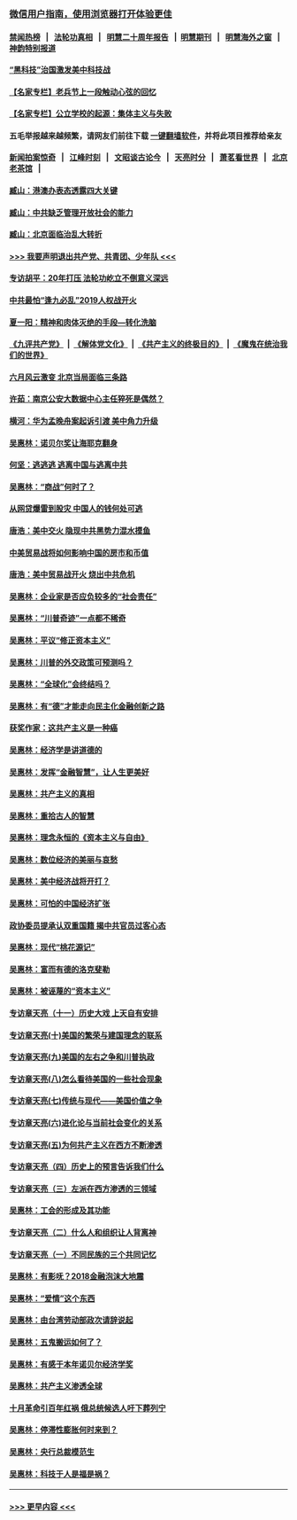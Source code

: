 ### [微信用户指南，使用浏览器打开体验更佳](https://github.com/gfw-breaker/banned-news1/blob/master/indexes/wechat-guide.md?t=0)
#### [禁闻热榜](热点新闻.md?t=0)  &nbsp;&nbsp;|&nbsp;&nbsp; [法轮功真相](https://github.com/gfw-breaker/truth/blob/master/README.md?t=0) &nbsp;&nbsp;|&nbsp;&nbsp; [明慧二十周年报告](https://github.com/gfw-breaker/mh-reports/blob/master/README.md?t=0) &nbsp;&nbsp;|&nbsp;&nbsp;[明慧期刊](https://github.com/gfw-breaker/mh-qikan) &nbsp;&nbsp;|&nbsp;&nbsp; [明慧海外之窗](https://github.com/gfw-breaker/mh-news/blob/master/README.md?t=0) &nbsp;&nbsp;|&nbsp;&nbsp; [神韵特别报道](https://github.com/gfw-breaker/mh-news/blob/master/shenyun.md?t=0)
#### [“黑科技”治国激发美中科技战](../pages/nsc423/n11638056.md?t=02060422) 
#### [【名家专栏】老兵节上一段触动心弦的回忆](../pages/nsc423/n11646016.md?t=02060422) 
#### [【名家专栏】公立学校的起源：集体主义与失败](../pages/nsc423/n11601833.md?t=02060422) 
#### 五毛举报越来越频繁，请网友们前往下载 [一键翻墙软件](https://github.com/gfw-breaker/ssr-accounts)，并将此项目推荐给亲友
#### [新闻拍案惊奇](https://github.com/gfw-breaker/banned-news1/blob/master/pages/link4.md) &nbsp;&nbsp;|&nbsp;&nbsp; [江峰时刻](https://github.com/gfw-breaker/banned-news1/blob/master/pages/link4.md) &nbsp;&nbsp;|&nbsp;&nbsp; [文昭谈古论今](https://github.com/gfw-breaker/banned-news1/blob/master/pages/link4.md) &nbsp;&nbsp;|&nbsp;&nbsp; [天亮时分](https://github.com/gfw-breaker/banned-news1/blob/master/pages/link4.md) &nbsp;&nbsp;|&nbsp;&nbsp; [萧茗看世界](https://github.com/gfw-breaker/banned-news1/blob/master/pages/link4.md) &nbsp;&nbsp;|&nbsp;&nbsp; [北京老茶馆](https://github.com/gfw-breaker/banned-news1/blob/master/pages/link4.md) &nbsp;&nbsp;|&nbsp;&nbsp; 
#### [臧山：港澳办表态透露四大关键](../pages/nsc423/n11421628.md?t=02060422) 
#### [臧山：中共缺乏管理开放社会的能力](../pages/nsc423/n11407457.md?t=02060422) 
#### [臧山：北京面临治乱大转折](../pages/nsc423/n11406895.md?t=02060422) 
#### [>>> 我要声明退出共产党、共青团、少年队 <<<](https://github.com/begood0513/goodnews/blob/master/quit/letter.md) 
#### [专访胡平：20年打压 法轮功屹立不倒意义深远](../pages/nsc423/n11398800.md?t=02060422) 
#### [中共最怕“逢九必乱”2019人权战开火](../pages/nsc423/n11385248.md?t=02060422) 
#### [夏一阳：精神和肉体灭绝的手段—转化洗脑](../pages/nsc423/n11368250.md?t=02060422) 
#### [《九评共产党》](https://github.com/begood0513/9ping.md/blob/master/README.md) &nbsp;|&nbsp; [《解体党文化》](../../../../jtdwh.md/blob/master/README.md)  &nbsp;|&nbsp; [《共产主义的终极目的》](../../../../gczydzjmd.md/blob/master/README.md) &nbsp;|&nbsp; [《魔鬼在统治我们的世界》](../../../../mgztzwmdsj.md/blob/master/README.md) 
#### [六月风云激变 北京当局面临三条路](../pages/nsc423/n11313668.md?t=02060422) 
#### [许茹：南京公安大数据中心主任猝死是偶然？](../pages/nsc423/n11064744.md?t=02060422) 
#### [横河：华为孟晚舟案起诉引渡 美中角力升级](../pages/nsc423/n11027230.md?t=02060422) 
#### [吴惠林：诺贝尔奖让海耶克翻身](../pages/nsc423/n10890049.md?t=02060422) 
#### [何坚：逃逃逃 逃离中国与逃离中共](../pages/nsc423/n10592891.md?t=02060422) 
#### [吴惠林：“商战”何时了？](../pages/nsc423/n10573558.md?t=02060422) 
#### [从网贷爆雷到股灾 中国人的钱何处可逃](../pages/nsc423/n10572800.md?t=02060422) 
#### [唐浩：美中交火 隐现中共黑势力混水摸鱼](../pages/nsc423/n10544040.md?t=02060422) 
#### [中美贸易战将如何影响中国的房市和币值](../pages/nsc423/n10543697.md?t=02060422) 
#### [唐浩：美中贸易战开火 烧出中共危机](../pages/nsc423/n10540126.md?t=02060422) 
#### [吴惠林：企业家是否应负较多的“社会责任”](../pages/nsc423/n10535022.md?t=02060422) 
#### [吴惠林：“川普奇迹”一点都不稀奇](../pages/nsc423/n10512808.md?t=02060422) 
#### [吴惠林：平议“修正资本主义”](../pages/nsc423/n10495724.md?t=02060422) 
#### [吴惠林：川普的外交政策可预测吗？](../pages/nsc423/n10462387.md?t=02060422) 
#### [吴惠林：“全球化”会终结吗？](../pages/nsc423/n10452838.md?t=02060422) 
#### [吴惠林：有“德”才能走向民主化金融创新之路](../pages/nsc423/n10432292.md?t=02060422) 
#### [获奖作家：这共产主义是一种癌](../pages/nsc423/n10431541.md?t=02060422) 
#### [吴惠林：经济学是讲道德的](../pages/nsc423/n10398014.md?t=02060422) 
#### [吴惠林：发挥“金融智慧”，让人生更美好](../pages/nsc423/n10375019.md?t=02060422) 
#### [吴惠林：共产主义的真相](../pages/nsc423/n10351394.md?t=02060422) 
#### [吴惠林：重拾古人的智慧](../pages/nsc423/n10337691.md?t=02060422) 
#### [吴惠林：理念永恒的《资本主义与自由》](../pages/nsc423/n10316274.md?t=02060422) 
#### [吴惠林：数位经济的美丽与哀愁](../pages/nsc423/n10292946.md?t=02060422) 
#### [吴惠林：美中经济战将开打？](../pages/nsc423/n10258825.md?t=02060422) 
#### [吴惠林：可怕的中国经济扩张](../pages/nsc423/n10219147.md?t=02060422) 
#### [政协委员提承认双重国籍 揭中共官员过客心态](../pages/nsc423/n10208809.md?t=02060422) 
#### [吴惠林：现代“桃花源记”](../pages/nsc423/n10185234.md?t=02060422) 
#### [吴惠林：富而有德的洛克斐勒](../pages/nsc423/n10142264.md?t=02060422) 
#### [吴惠林：被诬蔑的“资本主义”](../pages/nsc423/n10124816.md?t=02060422) 
#### [专访章天亮（十一）历史大戏 上天自有安排](../pages/nsc423/n10094905.md?t=02060422) 
#### [专访章天亮(十)美国的繁荣与建国理念的联系](../pages/nsc423/n10094899.md?t=02060422) 
#### [专访章天亮(九)美国的左右之争和川普执政](../pages/nsc423/n10094889.md?t=02060422) 
#### [专访章天亮(八)怎么看待美国的一些社会现象](../pages/nsc423/n10094857.md?t=02060422) 
#### [专访章天亮(七)传统与现代——美国价值之争](../pages/nsc423/n10093140.md?t=02060422) 
#### [专访章天亮(六)进化论与当前社会变化的关系](../pages/nsc423/n10092036.md?t=02060422) 
#### [专访章天亮(五)为何共产主义在西方不断渗透](../pages/nsc423/n10083620.md?t=02060422) 
#### [专访章天亮（四）历史上的预言告诉我们什么](../pages/nsc423/n10083606.md?t=02060422) 
#### [专访章天亮（三）左派在西方渗透的三领域](../pages/nsc423/n10081115.md?t=02060422) 
#### [吴惠林：工会的形成及其功能](../pages/nsc423/n10080633.md?t=02060422) 
#### [专访章天亮（二）什么人和组织让人背离神](../pages/nsc423/n10076637.md?t=02060422) 
#### [专访章天亮（一）不同民族的三个共同记忆](../pages/nsc423/n10074188.md?t=02060422) 
#### [吴惠林：有影呒？2018金融泡沫大地震](../pages/nsc423/n10040534.md?t=02060422) 
#### [吴惠林：“爱情”这个东西](../pages/nsc423/n10019423.md?t=02060422) 
#### [吴惠林：由台湾劳动部政次请辞说起](../pages/nsc423/n9979679.md?t=02060422) 
#### [吴惠林：五鬼搬运如何了？](../pages/nsc423/n9925338.md?t=02060422) 
#### [吴惠林：有感于本年诺贝尔经济学奖](../pages/nsc423/n9871883.md?t=02060422) 
#### [吴惠林：共产主义渗透全球](../pages/nsc423/n9812748.md?t=02060422) 
#### [十月革命引百年红祸 俄总统候选人吁下葬列宁](../pages/nsc423/n9810182.md?t=02060422) 
#### [吴惠林：停滞性膨胀何时来到？](../pages/nsc423/n9764136.md?t=02060422) 
#### [吴惠林：央行总裁模范生](../pages/nsc423/n9728134.md?t=02060422) 
#### [吴惠林：科技于人是福是祸？](../pages/nsc423/n9672982.md?t=02060422) 

----
#### [ >>> 更早内容 <<< ](../indexes/nsc423-earlier.md)
